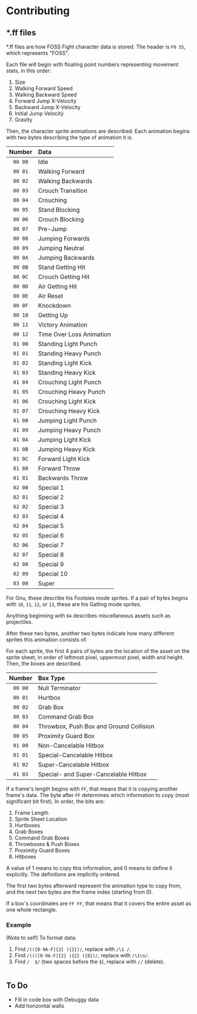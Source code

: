 # Contributing

## \*.ff files

\*.ff files are how FOSS Fight character data is stored. The header is `F0 55`, which represents "FOSS".

Each file will begin with floating point numbers representing movement stats, in this order:

1. Size
2. Walking Forward Speed
3. Walking Backward Speed
4. Forward Jump X-Velocity
5. Backward Jump X-Velocity
6. Initial Jump Velocity
7. Gravity

Then, the character sprite animations are described. Each animation begins with two bytes describing the type of animation it is.

| Number  | Data                     |
|:-------:|:-------------------------|
| `00 00` | Idle                     |
| `00 01` | Walking Forward          |
| `00 02` | Walking Backwards        |
| `00 03` | Crouch Transition        |
| `00 04` | Crouching                |
| `00 05` | Stand Blocking           |
| `00 06` | Crouch Blocking          |
| `00 07` | Pre-Jump                 |
| `00 08` | Jumping Forwards         |
| `00 09` | Jumping Neutral          |
| `00 0A` | Jumping Backwards        |
| `00 0B` | Stand Getting Hit        |
| `00 0C` | Crouch Getting Hit       |
| `00 0D` | Air Getting Hit          |
| `00 0E` | Air Reset                |
| `00 0F` | Knockdown                |
| `00 10` | Getting Up               |
| `00 11` | Victory Animation        |
| `00 12` | Time Over Loss Animation |
| `01 00` | Standing Light Punch     |
| `01 01` | Standing Heavy Punch     |
| `01 02` | Standing Light Kick      |
| `01 03` | Standing Heavy Kick      |
| `01 04` | Crouching Light Punch    |
| `01 05` | Crouching Heavy Punch    |
| `01 06` | Crouching Light Kick     |
| `01 07` | Crouching Heavy Kick     |
| `01 08` | Jumping Light Punch      |
| `01 09` | Jumping Heavy Punch      |
| `01 0A` | Jumping Light Kick       |
| `01 0B` | Jumping Heavy Kick       |
| `01 0C` | Forward Light Kick       |
| `01 80` | Forward Throw            |
| `01 81` | Backwards Throw          |
| `02 00` | Special 1                |
| `02 01` | Special 2                |
| `02 02` | Special 3                |
| `02 03` | Special 4                |
| `02 04` | Special 5                |
| `02 05` | Special 6                |
| `02 06` | Special 7                |
| `02 07` | Special 8                |
| `02 08` | Special 9                |
| `02 09` | Special 10               |
| `03 00` | Super                    |

For Gnu, these describe his Footsies mode sprites. If a pair of bytes begins with `10`, `11`, `12`, or `13`, these are his Gatling mode sprites.

Anything beginning with `04` describes miscellaneous assets such as projectiles.

After these two bytes, another two bytes indicate how many different sprites this animation consists of.

For each sprite, the first 4 pairs of bytes are the location of the asset on the sprite sheet, in order of leftmost pixel, uppermost pixel, width and height. Then, the boxes are described.

| Number  | Box Type                                |
|:-------:|:----------------------------------------|
| `00 00` | Null Terminator                         |
| `00 01` | Hurtbox                                 |
| `00 02` | Grab Box                                |
| `00 03` | Command Grab Box                        |
| `00 04` | Throwbox, Push Box and Ground Collision |
| `00 05` | Proximity Guard Box                     |
| `01 00` | Non-Cancelable Hitbox                   |
| `01 01` | Special-Cancelable Hitbox               |
| `01 02` | Super-Cancelable Hitbox                 |
| `01 03` | Special- and Super-Cancelable Hitbox    |

If a frame's length begins with `FF`, that means that it is copying another frame's data. The byte after `FF` determines which information to copy (most significant bit first). In order, the bits are:

1. Frame Length
2. Sprite Sheet Location
3. Hurtboxes
4. Grab Boxes
5. Command Grab Boxes
6. Throwboxes & Push Boxes
7. Proximity Guard Boxes
8. Hitboxes

A value of 1 means to copy this information, and 0 means to define it explicitly. The definitions are implicitly ordered.  

The first two bytes afterward represent the animation type to copy from, and the next two bytes are the frame index (starting from 0). 

If a box's coordinates are `FF FF`, that means that it covers the entire asset as one whole rectangle.

### Example

(Note to self) To format data:

1. Find `/(([0-9A-F]{2} ){2})/`, replace with `/\1 /`.
2. Find `/((([0-9A-F]{2} ){2} ){8})/`, replace with `/\1\n/`.
3. Find `/  $/` (two spaces before the `$`), replace with `//` (delete).

```hexdump

```

## To Do

* Fill in code box with Debuggy data
* Add horizontal walls